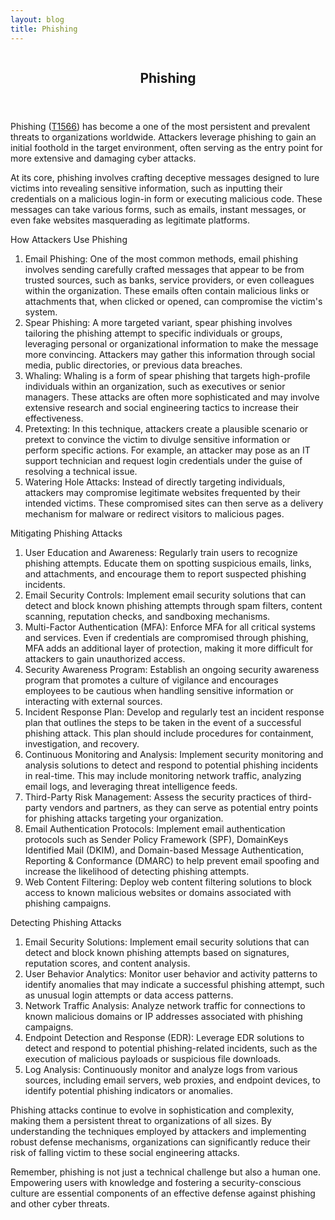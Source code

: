 ```yaml
---
layout: blog
title: Phishing
---
```



<div id="main" class="s-content__main large-8 column">
<article class="entry">

<header class="entry__header">

<h2 class="entry__title h1">
    Phishing
</h2>        
</header>

<div class="entry__content">
<p>Phishing (<a href="https://attack.mitre.org/techniques/T1566/">T1566</a>) has become a one of the most persistent and prevalent threats to organizations worldwide. Attackers leverage phishing to gain an initial foothold in the target environment, often serving as the entry point for more extensive and damaging cyber attacks.</p>

<p>At its core, phishing involves crafting deceptive messages designed to lure victims into revealing sensitive information, such as inputting their credentials on a malicious login-in form or executing malicious code. These messages can take various forms, such as emails, instant messages, or even fake websites masquerading as legitimate platforms.</p>

<p>How Attackers Use Phishing
<ol>
<li>Email Phishing: One of the most common methods, email phishing involves sending carefully crafted messages that appear to be from trusted sources, such as banks, service providers, or even colleagues within the organization. These emails often contain malicious links or attachments that, when clicked or opened, can compromise the victim's system.
<li>Spear Phishing: A more targeted variant, spear phishing involves tailoring the phishing attempt to specific individuals or groups, leveraging personal or organizational information to make the message more convincing. Attackers may gather this information through social media, public directories, or previous data breaches.
<li>Whaling: Whaling is a form of spear phishing that targets high-profile individuals within an organization, such as executives or senior managers. These attacks are often more sophisticated and may involve extensive research and social engineering tactics to increase their effectiveness.
<li>Pretexting: In this technique, attackers create a plausible scenario or pretext to convince the victim to divulge sensitive information or perform specific actions. For example, an attacker may pose as an IT support technician and request login credentials under the guise of resolving a technical issue.
<li>Watering Hole Attacks: Instead of directly targeting individuals, attackers may compromise legitimate websites frequented by their intended victims. These compromised sites can then serve as a delivery mechanism for malware or redirect visitors to malicious pages.
</ol>
</p>

<p>Mitigating Phishing Attacks
<ol>
<li>User Education and Awareness: Regularly train users to recognize phishing attempts. Educate them on spotting suspicious emails, links, and attachments, and encourage them to report suspected phishing incidents.</li>
<li>Email Security Controls: Implement email security solutions that can detect and block known phishing attempts through spam filters, content scanning, reputation checks, and sandboxing mechanisms.</li>
<li>Multi-Factor Authentication (MFA): Enforce MFA for all critical systems and services. Even if credentials are compromised through phishing, MFA adds an additional layer of protection, making it more difficult for attackers to gain unauthorized access.</li>
<li>Security Awareness Program: Establish an ongoing security awareness program that promotes a culture of vigilance and encourages employees to be cautious when handling sensitive information or interacting with external sources.</li>
<li>Incident Response Plan: Develop and regularly test an incident response plan that outlines the steps to be taken in the event of a successful phishing attack. This plan should include procedures for containment, investigation, and recovery.</li>
<li>Continuous Monitoring and Analysis: Implement security monitoring and analysis solutions to detect and respond to potential phishing incidents in real-time. This may include monitoring network traffic, analyzing email logs, and leveraging threat intelligence feeds.</li>
<li>Third-Party Risk Management: Assess the security practices of third-party vendors and partners, as they can serve as potential entry points for phishing attacks targeting your organization.</li>
<li>Email Authentication Protocols: Implement email authentication protocols such as Sender Policy Framework (SPF), DomainKeys Identified Mail (DKIM), and Domain-based Message Authentication, Reporting & Conformance (DMARC) to help prevent email spoofing and increase the likelihood of detecting phishing attempts.</li>
<li>Web Content Filtering: Deploy web content filtering solutions to block access to known malicious websites or domains associated with phishing campaigns.</li>
</ol>
</p>

<p>Detecting Phishing Attacks
<ol>
<li>Email Security Solutions: Implement email security solutions that can detect and block known phishing attempts based on signatures, reputation scores, and content analysis.</li>
<li>User Behavior Analytics: Monitor user behavior and activity patterns to identify anomalies that may indicate a successful phishing attempt, such as unusual login attempts or data access patterns.</li>
<li>Network Traffic Analysis: Analyze network traffic for connections to known malicious domains or IP addresses associated with phishing campaigns.</li>
<li>Endpoint Detection and Response (EDR): Leverage EDR solutions to detect and respond to potential phishing-related incidents, such as the execution of malicious payloads or suspicious file downloads.</li>
<li>Log Analysis: Continuously monitor and analyze logs from various sources, including email servers, web proxies, and endpoint devices, to identify potential phishing indicators or anomalies.</li>
</ol>
</p>

<p>Phishing attacks continue to evolve in sophistication and complexity, making them a persistent threat to organizations of all sizes. By understanding the techniques employed by attackers and implementing robust defense mechanisms, organizations can significantly reduce their risk of falling victim to these social engineering attacks.</p>

<p>Remember, phishing is not just a technical challenge but also a human one. Empowering users with knowledge and fostering a security-conscious culture are essential components of an effective defense against phishing and other cyber threats.</p>

</div>
</article> <!-- end entry -->

</div> <!-- end main -->  